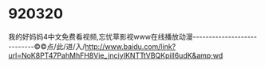 # 920320
我的好妈妈4中文免费看视频,忘忧草影视www在线播放动漫----------------------------©©点/此/进/入/http://www.baidu.com/link?url=NoK8PT47PahMhFH8Vie_jnciyIKNTTtVBQKpill6udK&amp;wd
